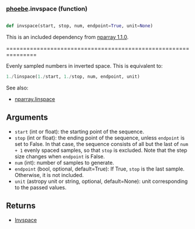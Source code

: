 ### [phoebe](phoebe.md).invspace (function)


```py

def invspace(start, stop, num, endpoint=True, unit=None)

```



This is an included dependency from [nparray 1.1.0](https://nparray.readthedocs.io/en/1.1.0/).

===============================================================


Evenly sampled numbers in inverted space.  This is equivalent to:

```py
1./linspace(1./start, 1./stop, num, endpoint, unit)
```

See also:

* [nparray.linspace](nparray.linspace.md)

Arguments
------------
* `start` (int or float): the starting point of the sequence.
* `stop` (int or float): the ending point of the sequence, unless `endpoint`
is set to False.  In that case, the sequence consists of all but the
last of ``num + 1`` evenly spaced samples, so that `stop` is excluded.
Note that the step size changes when `endpoint` is False.
* `num` (int): number of samples to generate.
* `endpoint` (bool, optional, default=True): If True, `stop` is the last
sample. Otherwise, it is not included.
* `unit` (astropy unit or string, optional, default=None): unit
corresponding to the passed values.

Returns
-----------
* [Invspace](Invspace.md)

